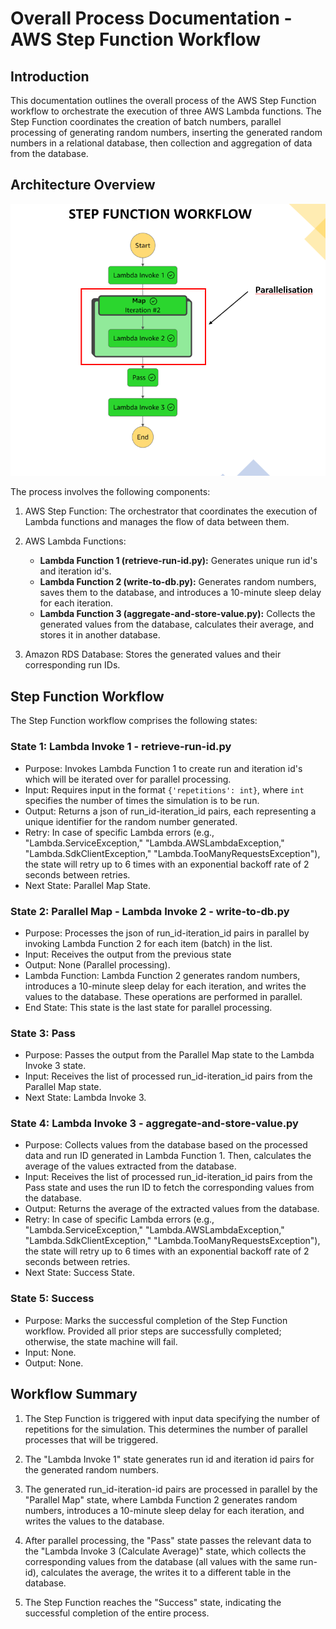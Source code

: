 # Overall Process Documentation - AWS Step Function Workflow

## Introduction

This documentation outlines the overall process of the AWS Step Function workflow to orchestrate the execution of three AWS Lambda functions. The Step Function coordinates the creation of batch numbers, parallel processing of generating random numbers, inserting the generated random numbers in a relational database, then collection and aggregation of data from the database.

## Architecture Overview

![Step Function Workflow Diagram](https://github.com/eriiire/LambdaStepCompute/raw/b1a2c424f10074c581f7baeff8b9b9db553b70fe/phase2/stepfunction-workflow.png)

The process involves the following components:

1. AWS Step Function: The orchestrator that coordinates the execution of Lambda functions and manages the flow of data between them.

2. AWS Lambda Functions:

   - **Lambda Function 1 (retrieve-run-id.py):** Generates unique run id's and iteration id's.
   - **Lambda Function 2 (write-to-db.py):** Generates random numbers, saves them to the database, and introduces a 10-minute sleep delay for each iteration.
   - **Lambda Function 3 (aggregate-and-store-value.py):** Collects the generated values from the database, calculates their average, and stores it in another database.

3. Amazon RDS Database: Stores the generated values and their corresponding run IDs.

## Step Function Workflow

The Step Function workflow comprises the following states:

### State 1: Lambda Invoke 1 - retrieve-run-id.py

- Purpose: Invokes Lambda Function 1 to create run and iteration id's which will be iterated over for parallel processing.
- Input: Requires input in the format `{'repetitions': int}`, where `int` specifies the number of times the simulation is to be run.
- Output: Returns a json of run_id-iteration_id pairs, each representing a unique identifier for the random number generated.
- Retry: In case of specific Lambda errors (e.g., "Lambda.ServiceException," "Lambda.AWSLambdaException," "Lambda.SdkClientException," "Lambda.TooManyRequestsException"), the state will retry up to 6 times with an exponential backoff rate of 2 seconds between retries.
- Next State: Parallel Map State.

### State 2: Parallel Map - Lambda Invoke 2 - write-to-db.py

- Purpose: Processes the json of run_id-iteration_id pairs in parallel by invoking Lambda Function 2 for each item (batch) in the list.
- Input: Receives the output from the previous state
- Output: None (Parallel processing).
- Lambda Function: Lambda Function 2 generates random numbers, introduces a 10-minute sleep delay for each iteration, and writes the values to the database. These operations are performed in parallel.
- End State: This state is the last state for parallel processing.

### State 3: Pass

- Purpose: Passes the output from the Parallel Map state to the Lambda Invoke 3 state.
- Input: Receives the list of processed run_id-iteration_id pairs from the Parallel Map state.
- Next State: Lambda Invoke 3.

### State 4: Lambda Invoke 3 - aggregate-and-store-value.py

- Purpose: Collects values from the database based on the processed data and run ID generated in Lambda Function 1. Then, calculates the average of the values extracted from the database.
- Input: Receives the list of processed run_id-iteration_id pairs from the Pass state and uses the run ID to fetch the corresponding values from the database.
- Output: Returns the average of the extracted values from the database.
- Retry: In case of specific Lambda errors (e.g., "Lambda.ServiceException," "Lambda.AWSLambdaException," "Lambda.SdkClientException," "Lambda.TooManyRequestsException"), the state will retry up to 6 times with an exponential backoff rate of 2 seconds between retries.
- Next State: Success State.

### State 5: Success

- Purpose: Marks the successful completion of the Step Function workflow. Provided all prior steps are successfully completed; otherwise, the state machine will fail.
- Input: None.
- Output: None.

## Workflow Summary

1. The Step Function is triggered with input data specifying the number of repetitions for the simulation. This determines the number of parallel processes that will be triggered.

2. The "Lambda Invoke 1" state generates run id and iteration id pairs for the generated random numbers.

3. The generated run_id-iteration-id pairs are processed in parallel by the "Parallel Map" state, where Lambda Function 2 generates random numbers, introduces a 10-minute sleep delay for each iteration, and writes the values to the database.

4. After parallel processing, the "Pass" state passes the relevant data to the "Lambda Invoke 3 (Calculate Average)" state, which collects the corresponding values from the database (all values with the same run-id), calculates the average, the writes it to a different table in the database.

5. The Step Function reaches the "Success" state, indicating the successful completion of the entire process.
